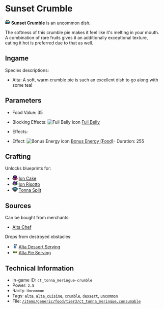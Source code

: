 # Sunset Crumble

<img src="https://raw.githubusercontent.com/Ceterai/Enternia/main/items/generic/food/tier3/ct_tonna_meringue.png" alt="Sunset Crumble icon" loading="lazy" height="16px" width="auto" /> **Sunset Crumble** is an uncommon dish.

The softness of this crumble pie makes it feel like it's melting in your mouth.  
A combination of rare fruits gives it an additionally exceptional texture, eating it hot is preferred due to that as well.

## Ingame

Species descriptions:

- Alta: A soft, warm crumble pie is such an excellent dish to go along with some tea!

## Parameters

- Food Value: 35
- Blocking Effects: <img src="https://starbounder.org/mediawiki/images/6/60/Status_Well_Fed.png" alt="Full Belly icon" loading="lazy" height="16px" width="16px" /> [Full Belly](https://starbounder.org/Full_Belly)
- Effects: 

- Effect: <img src="https://starbounder.org/mediawiki/images/thumb/5/57/Status_Energy_Boost.png/48px-Status_Energy_Boost.png" alt="Bonus Energy icon" loading="lazy" height="16px" width="16px" /> [Bonus Energy (Food)](https://starbounder.org/Status_Effects#Stat_Boosts)- Duration: 255

## Crafting

Unlocks blueprints for:

- <img src="https://raw.githubusercontent.com/Ceterai/Enternia/main/items/generic/food/tier4/ct_ion_cake.png" alt="Ion Cake icon" loading="lazy" height="16px" width="auto" /> [Ion Cake](https://ceterai.github.io/MyEnternia/Wiki/IonCake)
- <img src="https://raw.githubusercontent.com/Ceterai/Enternia/main/items/generic/food/tier4/ct_ion_risotto.png" alt="Ion Risotto icon" loading="lazy" height="16px" width="auto" /> [Ion Risotto](https://ceterai.github.io/MyEnternia/Wiki/IonRisotto)
- <img src="https://raw.githubusercontent.com/Ceterai/Enternia/main/items/generic/food/tier4/ct_tonna_split.png" alt="Tonna Split icon" loading="lazy" height="16px" width="auto" /> [Tonna Split](https://ceterai.github.io/MyEnternia/Wiki/TonnaSplit)

## Sources

Can be bought from merchants:

- [Alta Chef](https://ceterai.github.io/MyEnternia/Wiki/AltaChef)

Drops from destroyed obstacles:

- <img src="https://raw.githubusercontent.com/Ceterai/Enternia/main/objects/alta/special/food/dessert/icon.png" alt="Alta Dessert Serving icon" loading="lazy" height="16px" width="auto" /> [Alta Dessert Serving](https://ceterai.github.io/MyEnternia/Wiki/AltaDessertServing)
- <img src="https://raw.githubusercontent.com/Ceterai/Enternia/main/objects/alta/special/food/pie/icon.png" alt="Alta Pie Serving icon" loading="lazy" height="16px" width="auto" /> [Alta Pie Serving](https://ceterai.github.io/MyEnternia/Wiki/AltaPieServing)

## Technical Information

- In-game ID: `ct_tonna_meringue-crumble`
- Power: `2.5`
- Rarity: `Uncommon`
- Tags: [`alta`](https://ceterai.github.io/MyEnternia/Wiki/Tags/Alta), [`alta_cuisine`](https://ceterai.github.io/MyEnternia/Wiki/Tags/AltaCuisine), [`crumble`](https://ceterai.github.io/MyEnternia/Wiki/Tags/Crumble), [`dessert`](https://ceterai.github.io/MyEnternia/Wiki/Tags/Dessert), [`uncommon`](https://ceterai.github.io/MyEnternia/Wiki/Tags/Uncommon)
- File: [`/items/generic/food/tier3/ct_tonna_meringue.consumable`](https://github.com/Ceterai/Enternia/blob/main/items/generic/food/tier3/ct_tonna_meringue.consumable)
